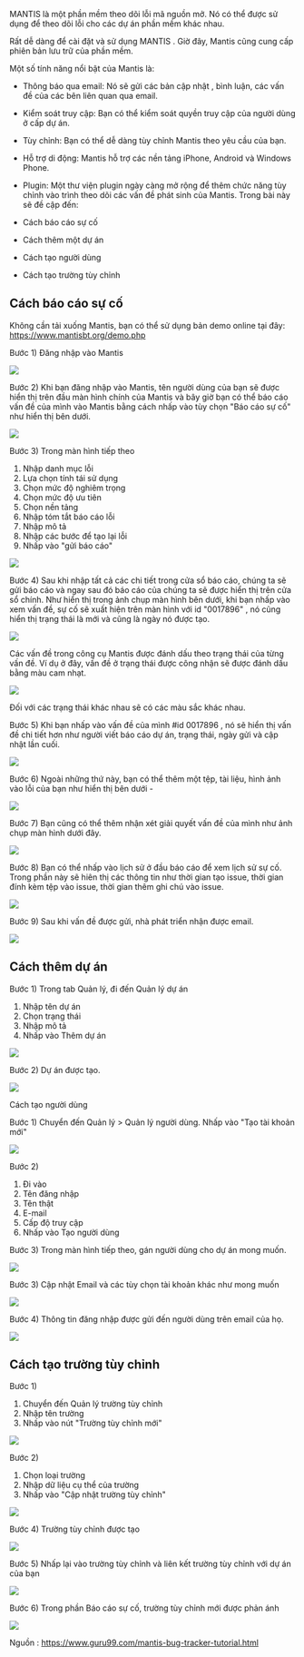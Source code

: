 MANTIS là một phần mềm theo dõi lỗi mã nguồn mở. Nó có thể được sử dụng để theo dõi lỗi cho các dự án phần mềm khác nhau.

Rất dễ dàng để cài đặt và sử dụng MANTIS . Giờ đây, Mantis cũng cung cấp phiên bản lưu trữ của phần mềm.

Một số tính năng nổi bật của Mantis là:

* Thông báo qua email: Nó sẽ gửi các bản cập nhật , bình luận, các vấn đề của các bên liên quan qua email.
* Kiểm soát truy cập: Bạn có thể kiểm soát quyền truy cập của người dùng ở cấp dự án.
* Tùy chỉnh: Bạn có thể dễ dàng tùy chỉnh Mantis theo yêu cầu của bạn.
* Hỗ trợ di động: Mantis hỗ trợ các nền tảng iPhone, Android và Windows Phone.
* Plugin: Một thư viện plugin ngày càng mở rộng để thêm chức năng tùy chỉnh vào trình theo dõi các vấn đề phát sinh của Mantis.
Trong bài này sẽ đề cập đến:

* Cách báo cáo sự cố
* Cách thêm một dự án
* Cách tạo người dùng
* Cách tạo trường tùy chỉnh

## Cách báo cáo sự cố
Không cần tải xuống Mantis, bạn có thể sử dụng bản demo online tại đây: https://www.mantisbt.org/demo.php

Bước 1) 
Đăng nhập vào Mantis

![](https://www.guru99.com/images/1-2015/011015_0807_MANTISBugTr1.png)

Bước 2) 
Khi bạn đăng nhập vào Mantis, tên người dùng của bạn sẽ được hiển thị trên đầu màn hình chính của Mantis và bây giờ bạn có thể báo cáo vấn đề của mình vào Mantis bằng cách nhấp vào tùy chọn "Báo cáo sự cố" như hiển thị bên dưới.

![](https://www.guru99.com/images/1-2015/011015_0807_MANTISBugTr2.png)

Bước 3) Trong màn hình tiếp theo

1. Nhập danh mục lỗi
2. Lựa chọn tính tái sử dụng
3. Chọn mức độ nghiêm trọng
4. Chọn mức độ ưu tiên
5. Chọn nền tảng
6. Nhập tóm tắt báo cáo lỗi
7. Nhập mô tả
8. Nhập các bước để tạo lại lỗi
9. Nhấp vào "gửi báo cáo"

![](https://www.guru99.com/images/1-2015/011015_0807_MANTISBugTr3.png)


Bước 4) Sau khi nhập tất cả các chi tiết trong cửa sổ báo cáo, chúng ta sẽ gửi báo cáo và ngay sau đó báo cáo của chúng ta sẽ được hiển thị trên cửa sổ chính. Như hiển thị trong ảnh chụp màn hình bên dưới, khi bạn nhấp vào xem vấn đề, sự cố sẽ xuất hiện trên màn hình với id "0017896" , nó cũng hiển thị trạng thái là mới và cũng là ngày  nó được tạo.

![](https://www.guru99.com/images/1-2015/011015_0807_MANTISBugTr4.png)

Các vấn đề trong công cụ Mantis được đánh dấu theo trạng thái của từng vấn đề. Ví dụ ở đây, vấn đề ở trạng thái được công nhận sẽ được đánh dấu bằng màu cam nhạt.

![](https://www.guru99.com/images/1-2015/011015_0807_MANTISBugTr5.png)

Đối với các trạng thái khác nhau sẽ có các màu sắc khác nhau.

Bước 5) Khi bạn nhấp vào vấn đề của mình #id 0017896 , nó sẽ hiển thị vấn đề chi tiết hơn như người viết báo cáo dự án, trạng thái, ngày gửi và cập nhật lần cuối.

![](https://www.guru99.com/images/1-2015/011015_0807_MANTISBugTr6.png)

Bước 6) Ngoài những thứ này, bạn có thể thêm một tệp, tài liệu, hình ảnh vào lỗi của bạn như hiển thị bên dưới -

![](https://www.guru99.com/images/1-2015/011015_0807_MANTISBugTr7.png)

Bước 7) Bạn cũng có thể thêm nhận xét giải quyết vấn đề của mình như ảnh chụp màn hình dưới đây.

![](https://www.guru99.com/images/1-2015/011015_0807_MANTISBugTr8.png)

Bước 8) Bạn có thể nhấp vào lịch sử ở đầu báo cáo để xem lịch sử sự cố. Trong phần này sẽ hiên thị các thông tin như thời gian tạo issue, thời gian đính kèm tệp vào issue, thời gian thêm ghi chú vào issue.

![](https://www.guru99.com/images/1-2015/011015_0807_MANTISBugTr9.png)

Bước 9) Sau khi vấn đề được gửi, nhà phát triển nhận được email.

![](https://www.guru99.com/images/1-2015/011015_0807_MANTISBugTr10.png)

## Cách thêm dự án
Bước 1) Trong tab Quản lý, đi đến Quản lý dự án

1. Nhập tên dự án
2. Chọn trạng thái
3. Nhập mô tả
4. Nhấp vào Thêm dự án

![](https://www.guru99.com/images/1-2015/011015_0807_MANTISBugTr11.png)

Bước 2) Dự án được tạo.

![](https://www.guru99.com/images/1-2015/011015_0807_MANTISBugTr12.png)

Cách tạo người dùng

Bước 1) Chuyển đến Quản lý > Quản lý người dùng. Nhấp vào "Tạo tài khoản mới"

![](https://www.guru99.com/images/1-2015/011015_0807_MANTISBugTr13.png)

Bước 2)

1. Đi vào
2. Tên đăng nhập
3. Tên thật
4. E-mail
5. Cấp độ truy cập
6. Nhấp vào Tạo người dùng

[](https://www.guru99.com/images/1-2015/011015_0807_MANTISBugTr14.png)

Bước 3) Trong màn hình tiếp theo, gán người dùng cho dự án mong muốn.

![](https://www.guru99.com/images/1-2015/011015_0807_MANTISBugTr15.png)

Bước 3) Cập nhật Email và các tùy chọn tài khoản khác như mong muốn

![](https://www.guru99.com/images/1-2015/011015_0807_MANTISBugTr16.png)

 Bước 4) Thông tin đăng nhập được gửi đến người dùng trên email của họ.

![](https://www.guru99.com/images/1-2015/011015_0807_MANTISBugTr17.png)

## Cách tạo trường tùy chỉnh

Bước 1)
1. Chuyển đến Quản lý trường tùy chỉnh
2. Nhập tên trường
3. Nhấp vào nút "Trường tùy chỉnh mới"

![](https://www.guru99.com/images/1-2015/011015_0807_MANTISBugTr18.png)

Bước 2)

1. Chọn loại trường
2. Nhập dữ liệu cụ thể của trường
3. Nhấp vào "Cập nhật trường tùy chỉnh"

![](https://www.guru99.com/images/1-2015/011015_0807_MANTISBugTr19.png)

Bước 4) Trường tùy chỉnh được tạo

![](https://www.guru99.com/images/1-2015/011015_0807_MANTISBugTr20.png)

Bước 5) Nhấp lại vào trường tùy chỉnh và liên kết trường tùy chỉnh với dự án của bạn

![](https://www.guru99.com/images/1-2015/011015_0807_MANTISBugTr21.png)


Bước 6) Trong phần Báo cáo sự cố, trường tùy chỉnh mới được phản ánh

![](https://www.guru99.com/images/1-2015/011015_0807_MANTISBugTr22.png)


Nguồn : https://www.guru99.com/mantis-bug-tracker-tutorial.html